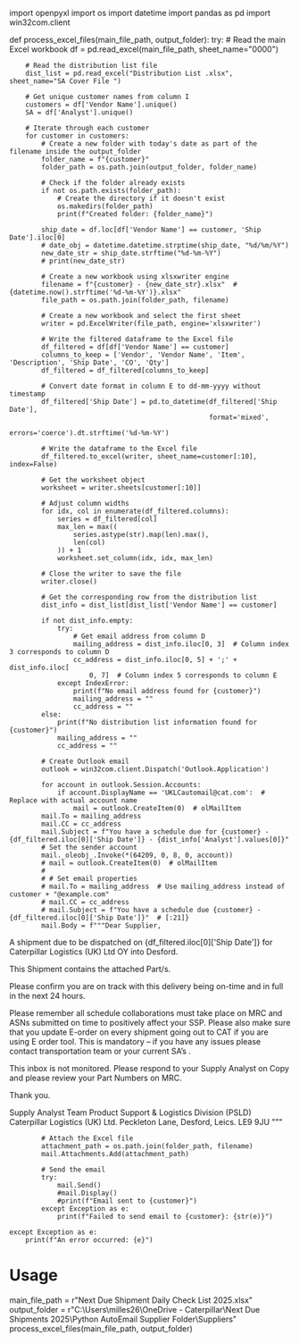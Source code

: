 import openpyxl
import os
import datetime
import pandas as pd
import win32com.client


def process_excel_files(main_file_path, output_folder):
    try:
        # Read the main Excel workbook
        df = pd.read_excel(main_file_path, sheet_name="0000")

        # Read the distribution list file
        dist_list = pd.read_excel("Distribution List .xlsx", sheet_name="SA Cover File ")

        # Get unique customer names from column I
        customers = df['Vendor Name'].unique()
        SA = df['Analyst'].unique()

        # Iterate through each customer
        for customer in customers:
            # Create a new folder with today's date as part of the filename inside the output_folder
            folder_name = f"{customer}"
            folder_path = os.path.join(output_folder, folder_name)

            # Check if the folder already exists
            if not os.path.exists(folder_path):
                # Create the directory if it doesn't exist
                os.makedirs(folder_path)
                print(f"Created folder: {folder_name}")

            ship_date = df.loc[df['Vendor Name'] == customer, 'Ship Date'].iloc[0]
            # date_obj = datetime.datetime.strptime(ship_date, "%d/%m/%Y")
            new_date_str = ship_date.strftime("%d-%m-%Y")
            # print(new_date_str)

            # Create a new workbook using xlsxwriter engine
            filename = f"{customer} - {new_date_str}.xlsx"  # {datetime.now().strftime('%d-%m-%Y')}.xlsx"
            file_path = os.path.join(folder_path, filename)

            # Create a new workbook and select the first sheet
            writer = pd.ExcelWriter(file_path, engine='xlsxwriter')

            # Write the filtered dataframe to the Excel file
            df_filtered = df[df['Vendor Name'] == customer]
            columns_to_keep = ['Vendor', 'Vendor Name', 'Item', 'Description', 'Ship Date', 'CO', 'Qty']
            df_filtered = df_filtered[columns_to_keep]

            # Convert date format in column E to dd-mm-yyyy without timestamp
            df_filtered['Ship Date'] = pd.to_datetime(df_filtered['Ship Date'],
                                                      format='mixed',
                                                      errors='coerce').dt.strftime('%d-%m-%Y')

            # Write the dataframe to the Excel file
            df_filtered.to_excel(writer, sheet_name=customer[:10], index=False)

            # Get the worksheet object
            worksheet = writer.sheets[customer[:10]]

            # Adjust column widths
            for idx, col in enumerate(df_filtered.columns):
                series = df_filtered[col]
                max_len = max((
                    series.astype(str).map(len).max(),
                    len(col)
                )) + 1
                worksheet.set_column(idx, idx, max_len)

            # Close the writer to save the file
            writer.close()

            # Get the corresponding row from the distribution list
            dist_info = dist_list[dist_list['Vendor Name'] == customer]

            if not dist_info.empty:
                try:
                    # Get email address from column D
                    mailing_address = dist_info.iloc[0, 3]  # Column index 3 corresponds to column D
                    cc_address = dist_info.iloc[0, 5] + ';' + dist_info.iloc[
                        0, 7]  # Column index 5 corresponds to column E
                except IndexError:
                    print(f"No email address found for {customer}")
                    mailing_address = ""
                    cc_address = ""
            else:
                print(f"No distribution list information found for {customer}")
                mailing_address = ""
                cc_address = ""

            # Create Outlook email
            outlook = win32com.client.Dispatch('Outlook.Application')

            for account in outlook.Session.Accounts:
                if account.DisplayName == 'UKLCautomail@cat.com':  # Replace with actual account name
                    mail = outlook.CreateItem(0)  # olMailItem
            mail.To = mailing_address
            mail.CC = cc_address
            mail.Subject = f"You have a schedule due for {customer} - {df_filtered.iloc[0]['Ship Date']} - {dist_info['Analyst'].values[0]}"
            # Set the sender account
            mail._oleobj_.Invoke(*(64209, 0, 8, 0, account))
            # mail = outlook.CreateItem(0)  # olMailItem
            #
            # # Set email properties
            # mail.To = mailing_address  # Use mailing_address instead of customer + "@example.com"
            # mail.CC = cc_address
            # mail.Subject = f"You have a schedule due {customer} - {df_filtered.iloc[0]['Ship Date']}"  # [:21]}
            mail.Body = f"""Dear Supplier,



A shipment due to be dispatched on {df_filtered.iloc[0]['Ship Date']}  for Caterpillar Logistics (UK) Ltd OY into Desford.

This Shipment contains the attached Part/s.

Please confirm you are on track with this delivery being on-time and in full in the next 24 hours.

Please remember all schedule collaborations must take place on MRC and ASNs submitted on time to positively affect your SSP.
Please also make sure that  you update E-order on every shipment going out to CAT if you are using E order tool. 
This is mandatory – if you have any issues please contact transportation team or your current SA’s . 


This inbox is not monitored. Please respond to your Supply Analyst on Copy and please review your Part Numbers on MRC.


Thank you.

Supply Analyst Team
Product Support & Logistics Division (PSLD)
Caterpillar Logistics (UK) Ltd.
Peckleton Lane, Desford, Leics. LE9 9JU
"""

            # Attach the Excel file
            attachment_path = os.path.join(folder_path, filename)
            mail.Attachments.Add(attachment_path)

            # Send the email
            try:
                mail.Send()
                #mail.Display()
                #print(f"Email sent to {customer}")
            except Exception as e:
                print(f"Failed to send email to {customer}: {str(e)}")

    except Exception as e:
        print(f"An error occurred: {e}")


# Usage
main_file_path = r"Next Due Shipment Daily Check List 2025.xlsx"
output_folder = r"C:\Users\milles26\OneDrive - Caterpillar\Next Due Shipments 2025\Python AutoEmail Supplier Folder\Suppliers"
process_excel_files(main_file_path, output_folder)
